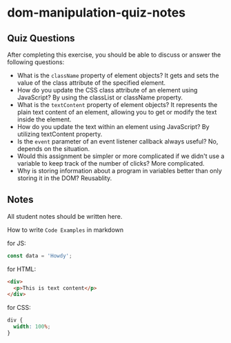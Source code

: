 # dom-manipulation-quiz-notes

## Quiz Questions

After completing this exercise, you should be able to discuss or answer the following questions:

- What is the `className` property of element objects?
  It gets and sets the value of the class attribute of the specified element.
- How do you update the CSS class attribute of an element using JavaScript?
  By using the classList or className property.
- What is the `textContent` property of element objects?
  It represents the plain text content of an element, allowing you to get or modify the text inside the element.
- How do you update the text within an element using JavaScript?
  By utilizing textContent property.
- Is the `event` parameter of an event listener callback always useful?
  No, depends on the situation.
- Would this assignment be simpler or more complicated if we didn't use a variable to keep track of the number of clicks?
  More complicated.
- Why is storing information about a program in variables better than only storing it in the DOM?
  Reusablity.

## Notes

All student notes should be written here.

How to write `Code Examples` in markdown

for JS:

```javascript
const data = 'Howdy';
```

for HTML:

```html
<div>
  <p>This is text content</p>
</div>
```

for CSS:

```css
div {
  width: 100%;
}
```
